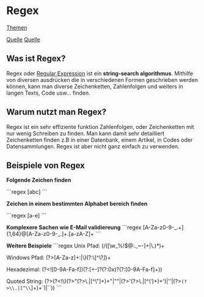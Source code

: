 # Regex

[Themen](MD/THEMEN.md)

[Quelle](https://en.wikipedia.org/wiki/Regular_expression)
[Quelle](https://www.massiveart.com/blog/regex-zeichenfolgen-die-das-entwickler-leben-erleichtern)

## Was ist Regex?

Regex oder [Regular Expression](https://en.wikipedia.org/wiki/Regular_expression) ist ein **string-search algorithmus**. Mithilfe von diversen ausdrücken die in verschiedenen Formen geschrieben werden können, kann man diverse Zeichenketten, Zahlenfolgen und weiters in langen Texts, Code usw... finden.

## Warum nutzt man Regex?

Regex ist ein sehr effiziente funktion Zahlenfolgen, oder Zeichenketten mit nur wenig Schreiben zu finden. Man kann damit sehr detailliert Zeichenketten finden z.B in einer Datenbank, einem Artikel, in Codes oder Datensammlungen. Regex ist aber nicht ganz einfach zu verwenden.

## Beispiele von Regex

**Folgende Zeichen finden**

´´´regex
[abc]
´´´

**Zeichen in einem bestimmten Alphabet bereich finden**

´´´regex
[a-e]
´´´

**Komplexere Sachen wie E-Mail validiereung**
´´´regex
[A-Za-z0-9\-\_\.\+]{1,64}@[A-Za-z0-9\-\_\.]+\.[a-zA-Z]+
´´´

**Weitere Beispiele**
´´´regex
Unix Pfad: (/([\w_%!$@:.,~-]+|\\.)*)+

Windows Pfad: (?>[A-Za-z]+:|\\)(?:\\[^\\?*]*)+

Hexadezimal: (?<![0-9A-Fa-f])(?:[+-]?(?:0x)?(?:[0-9A-Fa-f]+))

Quoted String: (?>(?<!\\)(?>"(?>\\.|[^\\"]+)+"|""|(?>'(?>\\.|[^\\']+)+')|''|(?>`(?>\\.|[^\\`]+)+`)|``))
´´´

